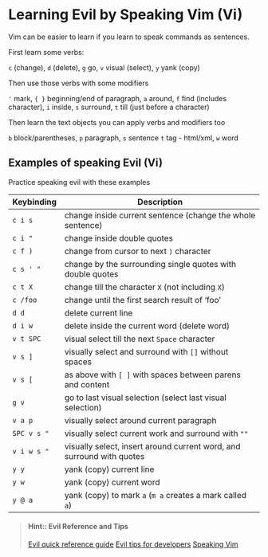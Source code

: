 # Learning Evil by Speaking Vim (Vi)

Vim can be easier to learn if you learn to speak commands as sentences.

First learn some verbs:

`c` (change), `d` (delete), `g` go, `v` visual (select), `y` yank (copy)

Then use those verbs with some modifiers

`'` mark, `{ }` beginning/end of paragraph, `a` around, `f` find (includes character), `i` inside, `s` surround, `t` till (just before a character)

Then learn the text objects you can apply verbs and modifiers too

`b` block/parentheses, `p` paragraph, `s` sentence  `t` tag - html/xml, `w` word


## Examples of speaking Evil (Vi)

Practice speaking evil with these examples

| Keybinding  | Description                                                           |
|-------------|-----------------------------------------------------------------------|
| `c i s`     | change inside current sentence (change the whole sentence)            |
| `c i "`     | change inside double quotes                                           |
| `c f )`     | change from cursor to next `)` character                              |
| `c s ' "`   | change by the surrounding single quotes with double quotes            |
| `c t X`     | change till the character `X` (not including `X`)                     |
| `c /foo`    | change until the first search result of ‘foo’                         |
| `d d`       | delete current line                                                   |
| `d i w`     | delete inside the current word (delete word)                          |
| `v t SPC`   | visual select till the next `Space` character                         |
| `v s ]`     | visually select and surround with `[]` without spaces                 |
| `v s [`     | as above with `[ ]` with spaces between parens and content            |
| `g v`       | go to last visual selection (select last visual selection)            |
| `v a p`     | visually select around current paragraph                              |
| `SPC v s "` | visually select current work and surround with `""`                   |
| `v i w s "` | visually select, insert around current word, and surround with quotes |
| `y y`       | yank (copy) current line                                              |
| `y w`       | yank (copy) current word                                              |
| `y @ a`     | yank (copy) to mark `a` (`m a` creates a mark called `a`)             |


> #### Hint:: Evil Reference and Tips
> [Evil quick reference guide](vim-quick-reference.md)
> [Evil tips for developers](vim-tips-for-developers.md)
> [Speaking Vim](https://stackoverflow.com/questions/1218390/what-is-your-most-productive-shortcut-with-vim/1220118#1220118)
